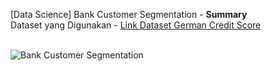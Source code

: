 [Data Science] Bank Customer Segmentation - **Summary**<br>
Dataset yang Digunakan - <a href="https://www.kaggle.com/code/paulinan/bank-customer-segmentation/input">Link Dataset German Credit Score</a><br><br>

![Bank Customer Segmentation](https://github.com/raihankemmy/Data-Science_Project/assets/60603057/4544a35c-58d8-4dd1-a17c-1e31912f8d5c)
